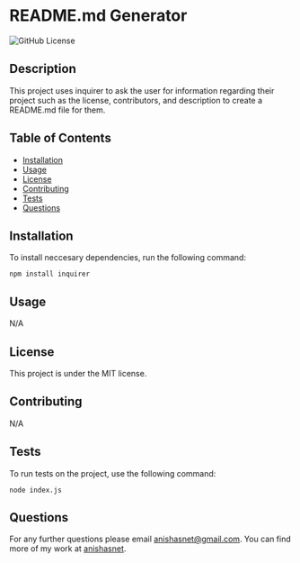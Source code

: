 
# README.md Generator
![GitHub License](http://img.shields.io/badge/license-MIT-blue)


## Description
This project uses inquirer to ask the user for information regarding their project such as the license, contributors, and description to create a README.md file for them.



## Table of Contents
* [Installation](#installation)
* [Usage](#usage)
* [License](#license)
* [Contributing](#contributing)
* [Tests](#tests)
* [Questions](#questions)

## Installation

To install neccesary dependencies, run the following command:

```
npm install inquirer
```

## Usage

N/A

## License

This project is under the MIT license.

## Contributing

N/A

## Tests

To run tests on the project, use the following command:

```
node index.js
```

## Questions

For any further questions please email anishasnet@gmail.com. You can find more of my work at [anishasnet](https://github.com/anishasnet).
    